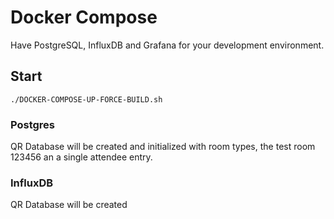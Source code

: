 # Docker Compose

Have PostgreSQL, InfluxDB and Grafana for your development environment.

## Start

`./DOCKER-COMPOSE-UP-FORCE-BUILD.sh`

### Postgres

QR Database will be created and initialized with room types, the test room 123456 an a single attendee entry.

### InfluxDB

QR Database will be created
